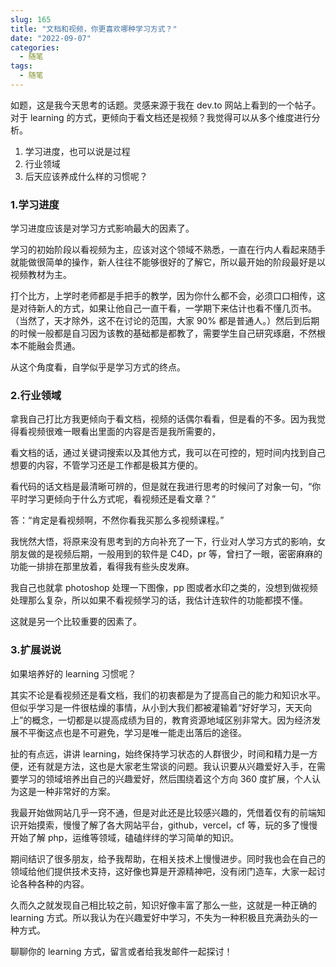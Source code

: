 ```yaml
---
slug: 165
title: "文档和视频，你更喜欢哪种学习方式？"
date: "2022-09-07"
categories: 
  - 随笔
tags: 
  - 随笔
---
```


如题，这是我今天思考的话题。灵感来源于我在 dev.to 网站上看到的一个帖子。对于 learning 的方式，更倾向于看文档还是视频？我觉得可以从多个维度进行分析。

1. 学习进度，也可以说是过程
2. 行业领域
3. 后天应该养成什么样的习惯呢？

### 1.学习进度

学习进度应该是对学习方式影响最大的因素了。

学习的初始阶段以看视频为主，应该对这个领域不熟悉，一直在行内人看起来随手就能做很简单的操作，新人往往不能够很好的了解它，所以最开始的阶段最好是以视频教材为主。

打个比方，上学时老师都是手把手的教学，因为你什么都不会，必须口口相传，这是对待新人的方式，如果让他自己一直干看，一学期下来估计也看不懂几页书。（当然了，天才除外，这不在讨论的范围，大家 90% 都是普通人。）然后到后期的时候一般都是自习因为该教的基础都是都教了，需要学生自己研究琢磨，不然根本不能融会贯通。

从这个角度看，自学似乎是学习方式的终点。



### 2.行业领域

拿我自己打比方我更倾向于看文档，视频的话偶尔看看，但是看的不多。因为我觉得看视频很难一眼看出里面的内容是否是我所需要的，

看文档的话，通过关键词搜索以及其他方式，我可以在可控的，短时间内找到自己想要的内容，不管学习还是工作都是极其方便的。

看代码的话文档是最清晰可辨的，但是就在我进行思考的时候问了对象一句，“你平时学习更倾向于什么方式呢，看视频还是看文章？”

答：“肯定是看视频啊，不然你看我买那么多视频课程。”

我恍然大悟，将原来没有思考到的方向补充了一下，行业对人学习方式的影响，女朋友做的是视频后期，一般用到的软件是 C4D，pr 等，曾扫了一眼，密密麻麻的功能一排排在那里放着，看得我有些头皮发麻。

我自己也就拿 photoshop 处理一下图像，pp 图或者水印之类的，没想到做视频处理那么复杂，所以如果不看视频学习的话，我估计连软件的功能都摸不懂。

这就是另一个比较重要的因素了。



### 3.扩展说说

如果培养好的 learning 习惯呢？

其实不论是看视频还是看文档，我们的初衷都是为了提高自己的能力和知识水平。但似乎学习是一件很枯燥的事情，从小到大我们都被灌输着“好好学习，天天向上”的概念，一切都是以提高成绩为目的，教育资源地域区别非常大。因为经济发展不平衡这点也是不可避免，学习是唯一能走出落后的途径。

扯的有点远，讲讲 learning，始终保持学习状态的人群很少，时间和精力是一方便，还有就是方法，这也是大家老生常谈的问题。我认识要从兴趣爱好入手，在需要学习的领域培养出自己的兴趣爱好，然后围绕着这个方向 360 度扩展，个人认为这是一种非常好的方案。

我最开始做网站几乎一窍不通，但是对此还是比较感兴趣的，凭借着仅有的前端知识开始摸索，慢慢了解了各大网站平台，github，vercel，cf 等，玩的多了慢慢开始了解 php，运维等领域，磕磕绊绊的学习简单的知识。

期间结识了很多朋友，给予我帮助，在相关技术上慢慢进步。同时我也会在自己的领域给他们提供技术支持，这好像也算是开源精神吧，没有闭门造车，大家一起讨论各种各种的内容。

久而久之就发现自己相比较之前，知识好像丰富了那么一些，这就是一种正确的 learning 方式。所以我认为在兴趣爱好中学习，不失为一种积极且充满劲头的一种方式。

聊聊你的 learning 方式，留言或者给我发邮件一起探讨！